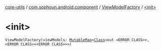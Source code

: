[core-utils](../../index.md) / [com.sophoun.android.component](../index.md) / [ViewModelFactory](index.md) / [&lt;init&gt;](./-init-.md)

# &lt;init&gt;

`ViewModelFactory(viewModels: `[`MutableMap`](https://kotlinlang.org/api/latest/jvm/stdlib/kotlin.collections/-mutable-map/index.html)`<`[`Class`](https://docs.oracle.com/javase/6/docs/api/java/lang/Class.html)`<out <ERROR CLASS>>, <ERROR CLASS><<ERROR CLASS>>>)`